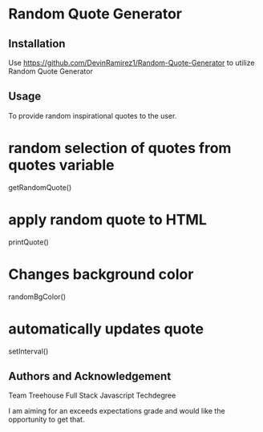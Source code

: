 # Random Quote Generator

## Installation

Use https://github.com/DevinRamirez1/Random-Quote-Generator to utilize Random Quote Generator

## Usage

To provide random inspirational quotes to the user.

# random selection of quotes from quotes variable
getRandomQuote()

# apply random quote to HTML
printQuote()

# Changes background color
randomBgColor()

# automatically updates quote
setInterval()

## Authors and Acknowledgement
Team Treehouse Full Stack Javascript Techdegree

I am aiming for an exceeds expectations grade and would like the opportunity to get that.